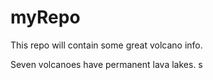 # myRepo
This repo will contain some great volcano info. 

Seven volcanoes have permanent lava lakes. s
